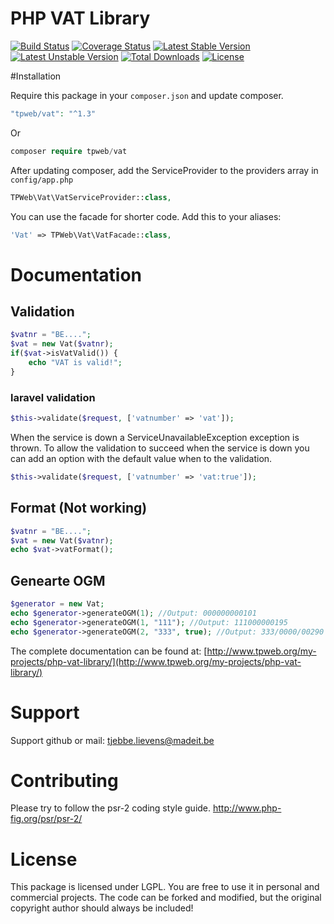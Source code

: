 # PHP VAT Library
[![Build Status](https://travis-ci.org/TPWeb/Vat.svg?branch=master)](https://travis-ci.org/TPWeb/Vat)
[![Coverage Status](https://coveralls.io/repos/github/TPWeb/vat/badge.svg?branch=master)](https://coveralls.io/github/TPWeb/vat?branch=master)
[![Latest Stable Version](https://poser.pugx.org/tpweb/vat/v/stable.svg)](https://packagist.org/packages/tpweb/vat)
[![Latest Unstable Version](https://poser.pugx.org/tpweb/vat/v/unstable.svg)](https://packagist.org/packages/tpweb/vat)
[![Total Downloads](https://poser.pugx.org/tpweb/vat/d/total.svg)](https://packagist.org/packages/tpweb/vat)
[![License](https://poser.pugx.org/tpweb/vat/license.svg)](https://packagist.org/packages/tpweb/vat)

#Installation

Require this package in your `composer.json` and update composer.

```php
"tpweb/vat": "^1.3"
```
Or
```php
composer require tpweb/vat
```

After updating composer, add the ServiceProvider to the providers array in `config/app.php`

```php
TPWeb\Vat\VatServiceProvider::class,
```

You can use the facade for shorter code. Add this to your aliases:

```php
'Vat' => TPWeb\Vat\VatFacade::class,
```

# Documentation
## Validation
```php
$vatnr = "BE....";
$vat = new Vat($vatnr);
if($vat->isVatValid()) {
    echo "VAT is valid!";
}
```
### laravel validation
```php
$this->validate($request, ['vatnumber' => 'vat']);
```
When the service is down a ServiceUnavailableException exception is thrown. To allow the validation to succeed when the service is down you can add an option with the default value when to the validation.
```php
$this->validate($request, ['vatnumber' => 'vat:true']);
```

## Format (Not working)
```php
$vatnr = "BE....";
$vat = new Vat($vatnr);
echo $vat->vatFormat();
```


## Genearte OGM
```php
$generator = new Vat;
echo $generator->generateOGM(1); //Output: 000000000101
echo $generator->generateOGM(1, "111"); //Output: 111000000195
echo $generator->generateOGM(2, "333", true); //Output: 333/0000/00290
```

The complete documentation can be found at: [http://www.tpweb.org/my-projects/php-vat-library/](http://www.tpweb.org/my-projects/php-vat-library/)

# Support

Support github or mail: tjebbe.lievens@madeit.be

# Contributing

Please try to follow the psr-2 coding style guide. http://www.php-fig.org/psr/psr-2/

# License

This package is licensed under LGPL. You are free to use it in personal and commercial projects. The code can be forked and modified, but the original copyright author should always be included!
